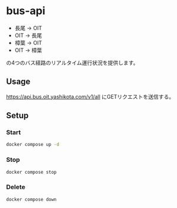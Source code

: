 # bus-api

- 長尾 → OIT
- OIT → 長尾
- 樟葉 → OIT
- OIT → 樟葉

の4つのバス経路のリアルタイム運行状況を提供します。  

## Usage

<https://api.bus.oit.yashikota.com/v1/all> にGETリクエストを送信する。  

## Setup

### Start

```sh
docker compose up -d
```

### Stop

```sh
docker compose stop
```

### Delete

```sh
docker compose down
```
